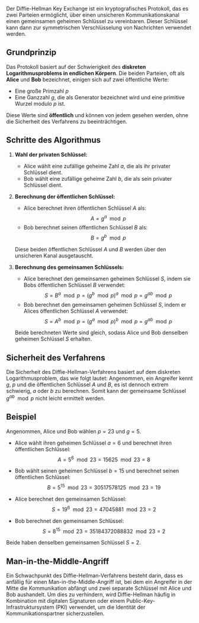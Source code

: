 Der Diffie-Hellman Key Exchange ist ein kryptografisches Protokoll, das es zwei Parteien ermöglicht, über einen unsicheren Kommunikationskanal einen gemeinsamen geheimen Schlüssel zu vereinbaren. Dieser Schlüssel kann dann zur symmetrischen Verschlüsselung von Nachrichten verwendet werden.

## Grundprinzip

Das Protokoll basiert auf der Schwierigkeit des **diskreten Logarithmusproblems in endlichen Körpern**. Die beiden Parteien, oft als **Alice** und **Bob** bezeichnet, einigen sich auf zwei öffentliche Werte:

- Eine große Primzahl $p$
- Eine Ganzzahl $g$, die als Generator bezeichnet wird und eine primitive Wurzel modulo $p$ ist.

Diese Werte sind **öffentlich** und können von jedem gesehen werden, ohne die Sicherheit des Verfahrens zu beeinträchtigen.

## Schritte des Algorithmus

1. **Wahl der privaten Schlüssel:**
   - Alice wählt eine zufällige geheime Zahl $a$, die als ihr privater Schlüssel dient.
   - Bob wählt eine zufällige geheime Zahl $b$, die als sein privater Schlüssel dient.

2. **Berechnung der öffentlichen Schlüssel:**
   - Alice berechnet ihren öffentlichen Schlüssel $A$ als:
     $$ A = g^a \mod p $$
   - Bob berechnet seinen öffentlichen Schlüssel $B$ als:
     $$ B = g^b \mod p $$

   Diese beiden öffentlichen Schlüssel $A$ und $B$ werden über den unsicheren Kanal ausgetauscht.

3. **Berechnung des gemeinsamen Schlüssels:**
   - Alice berechnet den gemeinsamen geheimen Schlüssel $S$, indem sie Bobs öffentlichen Schlüssel $B$ verwendet:
     $$ S = B^a \mod p = (g^b \mod p)^a \mod p = g^{ab} \mod p $$
   - Bob berechnet den gemeinsamen geheimen Schlüssel $S$, indem er Alices öffentlichen Schlüssel $A$ verwendet:
     $$ S = A^b \mod p = (g^a \mod p)^b \mod p = g^{ab} \mod p $$

   Beide berechneten Werte sind gleich, sodass Alice und Bob denselben geheimen Schlüssel $S$ erhalten.

## Sicherheit des Verfahrens

Die Sicherheit des Diffie-Hellman-Verfahrens basiert auf dem diskreten Logarithmusproblem, das wie folgt lautet: Angenommen, ein Angreifer kennt $g$, $p$ und die öffentlichen Schlüssel $A$ und $B$, es ist dennoch extrem schwierig, $a$ oder $b$ zu berechnen. Somit kann der gemeinsame Schlüssel $g^{ab} \mod p$ nicht leicht ermittelt werden.

## Beispiel

Angenommen, Alice und Bob wählen $p = 23$ und $g = 5$.
- Alice wählt ihren geheimen Schlüssel $a = 6$ und berechnet ihren öffentlichen Schlüssel:
  $$ A = 5^6 \mod 23 = 15625 \mod 23 = 8 $$
- Bob wählt seinen geheimen Schlüssel $b = 15$ und berechnet seinen öffentlichen Schlüssel:
  $$ B = 5^{15} \mod 23 = 30517578125 \mod 23 = 19 $$

- Alice berechnet den gemeinsamen Schlüssel:
  $$ S = 19^6 \mod 23 = 47045881 \mod 23 = 2 $$
- Bob berechnet den gemeinsamen Schlüssel:
  $$ S = 8^{15} \mod 23 = 35184372088832 \mod 23 = 2 $$

Beide haben denselben gemeinsamen Schlüssel $S = 2$.

## Man-in-the-Middle-Angriff

Ein Schwachpunkt des Diffie-Hellman-Verfahrens besteht darin, dass es anfällig für einen Man-in-the-Middle-Angriff ist, bei dem ein Angreifer in der Mitte die Kommunikation abfängt und zwei separate Schlüssel mit Alice und Bob aushandelt. Um dies zu verhindern, wird Diffie-Hellman häufig in Kombination mit digitalen Signaturen oder einem Public-Key-Infrastruktursystem (PKI) verwendet, um die Identität der Kommunikationspartner sicherzustellen.

